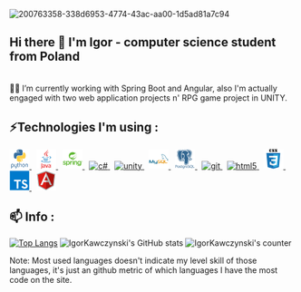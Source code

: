 ![200763358-338d6953-4774-43ac-aa00-1d5ad81a7c94](https://user-images.githubusercontent.com/73948605/200927325-16bdc683-875b-45eb-ad09-4a0ab8421513.png)




<h2>Hi there 👊 I'm Igor - computer science student from Poland</h2>
<br> 🧙‍♂️ I’m currently working with Spring Boot and Angular, also I'm actually engaged with two web application projects n' RPG game project in UNITY.</br>
<h2> ⚡Technologies I'm using :</h2>
<p align="left">
<a href=https://www.python.org>
<img src="https://raw.githubusercontent.com/devicons/devicon/master/icons/python/python-original-wordmark.svg" alt="python" width="35" height="35" />
</a>
&nbsp
<a href=https://www.java.com/pl>
<img src="https://raw.githubusercontent.com/devicons/devicon/master/icons/java/java-original-wordmark.svg" alt="java" width="35" height="35" />
</a>
&nbsp
<a href=https://spring.io>
<img src="https://raw.githubusercontent.com/devicons/devicon/master/icons/spring/spring-original-wordmark.svg" alt="springboot" width="35" height="35" />      
</a>
&nbsp
<a href=https://en.wikipedia.org/wiki/C_Sharp_(programming_language)>
<img src="https://img.icons8.com/color/452/c-sharp-logo.png" alt="c#" width="35" height="35" />
</a>
&nbsp
<a href=https://unity.com>
<img src="https://cdn-icons-png.flaticon.com/128/5969/5969294.png" alt="unity" width="35" height="35" />
</a>
&nbsp
<a href=https://www.mysql.com>
<img src="https://raw.githubusercontent.com/devicons/devicon/master/icons/mysql/mysql-original-wordmark.svg" alt="mysql" width="35" height="35" />
</a>
&nbsp
<a href=https://www.postgresql.org>
<img src="https://raw.githubusercontent.com/devicons/devicon/master/icons/postgresql/postgresql-plain-wordmark.svg" alt="postgresql" width="35" height="35" />
</a>
&nbsp
<a href=https://git-scm.com>
<img src="https://upload.wikimedia.org/wikipedia/commons/thumb/3/3f/Git_icon.svg/1200px-Git_icon.svg.png" alt="git" width="35" height="35" />
</a>
&nbsp
<a href=https://en.wikipedia.org/wiki/HTML>
<img src="https://upload.wikimedia.org/wikipedia/commons/thumb/6/61/HTML5_logo_and_wordmark.svg/2048px-HTML5_logo_and_wordmark.svg.png" alt="html5" width="35" height="35" />
</a>
&nbsp
<a href=https://en.wikipedia.org/wiki/CSS>
<img src="https://raw.githubusercontent.com/devicons/devicon/master/icons/css3/css3-original-wordmark.svg" alt="css3" width="35" height="35" />
</a>
&nbsp
<a href=https://en.wikipedia.org/wiki/TypeScript>
<img src="https://raw.githubusercontent.com/devicons/devicon/master/icons/typescript/typescript-plain.svg" alt="typescript" width="35" height="35" />      
</a>
&nbsp
<a href=https://angular.io>
<img src="https://raw.githubusercontent.com/devicons/devicon/master/icons/angularjs/angularjs-original.svg" alt="angularts" width="35" height="35" />      
</a>
</p>
<h2> 📫 Info : </h2>
             
[![Top Langs](https://github-readme-stats.vercel.app/api/top-langs/?username=IgorKawczynski&layout=compact&langs_count=10&theme=jolly&exclude_repo=github-readme-stats,DataVisualisation2021,Algorithms-and-Data-Structures,Machine-Graphics-162423,DataStructureProject-AllShortestPaths)](https://github.com/anuraghazra/github-readme-stats)
![IgorKawczynski's GitHub stats](https://github-readme-stats.vercel.app/api?username=IgorKawczynski&theme=jolly&show_icons=true)
![IgorKawczynski's counter](https://komarev.com/ghpvc/?username=IgorKawczynski&color=blueviolet)
<p align="left">Note: Most used languages doesn't indicate my level skill of those languages, it's just an github metric of which languages I have the most code on the site.</p>
